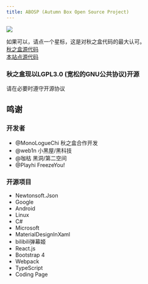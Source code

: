 ```yaml
---
title: ABOSP (Autumn Box Open Source Project)
---
```

![](~./github.png)   

如果可以，请点一个星标，这是对秋之盒代码的最大认可。   
[秋之盒源代码](https://github.com/zsh2401/AutumnBox)   
[本站点源代码](https://github.com/zsh2401)

### 秋之盒现以LGPL3.0 (宽松的GNU公共协议)开源
请在必要时遵守开源协议   

## 鸣谢
### 开发者
* @MonoLogueChi 秋之盒合作开发
* @web1n 小黑屋/黑科技
* @咖枯 黑洞/第二空间
* @Playhi FreezeYou!
### 开源项目
* Newtonsoft.Json
* Google
* Android
* Linux
* C#
* Microsoft
* MaterialDesignInXaml
* bilibili弹幕姬
* React.js
* Bootstrap 4
* Webpack
* TypeScript
* Coding Page

